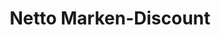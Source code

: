 ---
title: "Netto Marken-Discount"
url: /cloppenburg/netto-marken-discount-inselstrasse/
shop: Supermarkt
---